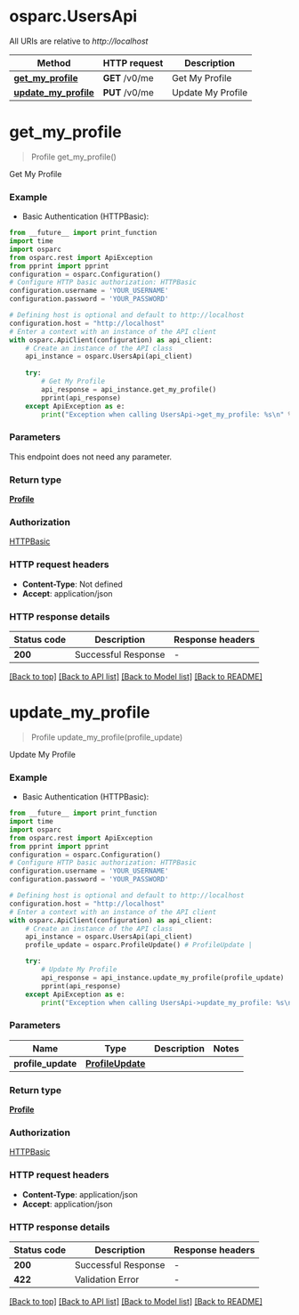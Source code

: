 # osparc.UsersApi

All URIs are relative to *http://localhost*

Method | HTTP request | Description
------------- | ------------- | -------------
[**get_my_profile**](UsersApi.md#get_my_profile) | **GET** /v0/me | Get My Profile
[**update_my_profile**](UsersApi.md#update_my_profile) | **PUT** /v0/me | Update My Profile


# **get_my_profile**
> Profile get_my_profile()

Get My Profile

### Example

* Basic Authentication (HTTPBasic):
```python
from __future__ import print_function
import time
import osparc
from osparc.rest import ApiException
from pprint import pprint
configuration = osparc.Configuration()
# Configure HTTP basic authorization: HTTPBasic
configuration.username = 'YOUR_USERNAME'
configuration.password = 'YOUR_PASSWORD'

# Defining host is optional and default to http://localhost
configuration.host = "http://localhost"
# Enter a context with an instance of the API client
with osparc.ApiClient(configuration) as api_client:
    # Create an instance of the API class
    api_instance = osparc.UsersApi(api_client)
    
    try:
        # Get My Profile
        api_response = api_instance.get_my_profile()
        pprint(api_response)
    except ApiException as e:
        print("Exception when calling UsersApi->get_my_profile: %s\n" % e)
```

### Parameters
This endpoint does not need any parameter.

### Return type

[**Profile**](Profile.md)

### Authorization

[HTTPBasic](../README.md#HTTPBasic)

### HTTP request headers

 - **Content-Type**: Not defined
 - **Accept**: application/json

### HTTP response details
| Status code | Description | Response headers |
|-------------|-------------|------------------|
**200** | Successful Response |  -  |

[[Back to top]](#) [[Back to API list]](../README.md#documentation-for-api-endpoints) [[Back to Model list]](../README.md#documentation-for-models) [[Back to README]](../README.md)

# **update_my_profile**
> Profile update_my_profile(profile_update)

Update My Profile

### Example

* Basic Authentication (HTTPBasic):
```python
from __future__ import print_function
import time
import osparc
from osparc.rest import ApiException
from pprint import pprint
configuration = osparc.Configuration()
# Configure HTTP basic authorization: HTTPBasic
configuration.username = 'YOUR_USERNAME'
configuration.password = 'YOUR_PASSWORD'

# Defining host is optional and default to http://localhost
configuration.host = "http://localhost"
# Enter a context with an instance of the API client
with osparc.ApiClient(configuration) as api_client:
    # Create an instance of the API class
    api_instance = osparc.UsersApi(api_client)
    profile_update = osparc.ProfileUpdate() # ProfileUpdate | 

    try:
        # Update My Profile
        api_response = api_instance.update_my_profile(profile_update)
        pprint(api_response)
    except ApiException as e:
        print("Exception when calling UsersApi->update_my_profile: %s\n" % e)
```

### Parameters

Name | Type | Description  | Notes
------------- | ------------- | ------------- | -------------
 **profile_update** | [**ProfileUpdate**](ProfileUpdate.md)|  | 

### Return type

[**Profile**](Profile.md)

### Authorization

[HTTPBasic](../README.md#HTTPBasic)

### HTTP request headers

 - **Content-Type**: application/json
 - **Accept**: application/json

### HTTP response details
| Status code | Description | Response headers |
|-------------|-------------|------------------|
**200** | Successful Response |  -  |
**422** | Validation Error |  -  |

[[Back to top]](#) [[Back to API list]](../README.md#documentation-for-api-endpoints) [[Back to Model list]](../README.md#documentation-for-models) [[Back to README]](../README.md)

